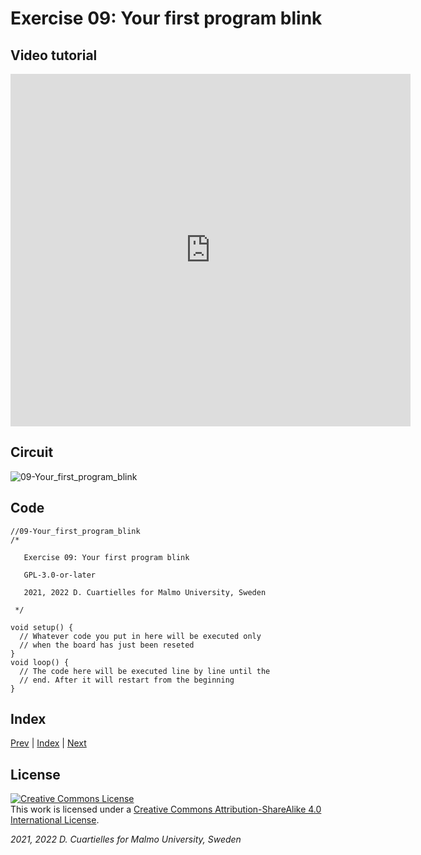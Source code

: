 # Exercise 09: Your first program blink
## Video tutorial

<iframe src="https://player.vimeo.com/video/526673724?h=6bbdb9cd17" width="640" height="564" frameborder="0" allow="autoplay; fullscreen" allowfullscreen></iframe>

## Circuit

![09-Your_first_program_blink]()

## Code

```c_cpp
//09-Your_first_program_blink
/*

   Exercise 09: Your first program blink

   GPL-3.0-or-later

   2021, 2022 D. Cuartielles for Malmo University, Sweden

 */

void setup() {
  // Whatever code you put in here will be executed only 
  // when the board has just been reseted
}
void loop() {
  // The code here will be executed line by line until the 
  // end. After it will restart from the beginning
}
```

## Index

[Prev](../08-Arduino_Cores_install_Nano_33_BLE/08-Arduino_Cores_install_Nano_33_BLE.md) |  [Index](../course_index.md) |  [Next](../10-The_LED/10-The_LED.md)

## License

<a rel="license" href="http://creativecommons.org/licenses/by-sa/4.0/"><img alt="Creative Commons License" style="border-width:0" src="https://i.creativecommons.org/l/by-sa/4.0/80x15.png" /></a><br />This work is licensed under a <a rel="license" href="http://creativecommons.org/licenses/by-sa/4.0/">Creative Commons Attribution-ShareAlike 4.0 International License</a>.

*2021, 2022 D. Cuartielles for Malmo University, Sweden*

